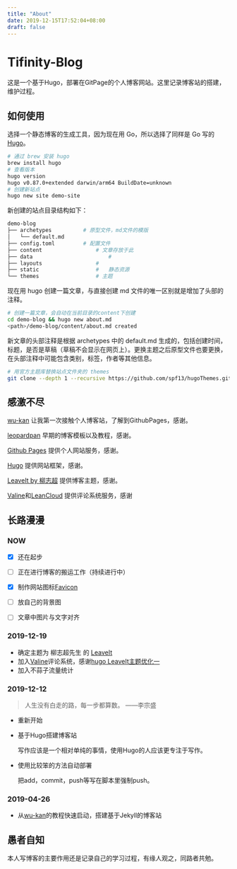 ```yaml
---
title: "About"
date: 2019-12-15T17:52:04+08:00
draft: false
---
```



# Tifinity-Blog

这是一个基于Hugo，部署在GitPage的个人博客网站。这里记录博客站的搭建，维护过程。

## 如何使用

选择一个静态博客的生成工具，因为现在用 Go，所以选择了同样是 Go 写的 [Hugo](https://www.gohugo.org/)。

~~~bash
# 通过 brew 安装 hugo
brew install hugo
# 查看版本
hugo version
hugo v0.87.0+extended darwin/arm64 BuildDate=unknown
# 创建新站点
hugo new site demo-site
~~~

新创建的站点目录结构如下：

~~~bash
demo-blog					
├── archetypes			# 原型文件，md文件的模版
│   └── default.md	
├── config.toml			# 配置文件
├── content					# 文章存放于此
├── data						#	
├── layouts					#	
├── static					#	静态资源
└── themes					# 主题
~~~

现在用 hugo 创建一篇文章，与直接创建 md 文件的唯一区别就是增加了头部的注释。

~~~bash
# 创建一篇文章，会自动在当前目录的content下创建
cd demo-blog && hugo new about.md
<path>/demo-blog/content/about.md created
~~~

新文章的头部注释是根据 archetypes 中的 default.md 生成的，包括创建时间，标题，是否是草稿（草稿不会显示在网页上）。更换主题之后原型文件也要更换，在头部注释中可能包含类别，标签，作者等其他信息。

~~~bash
# 用官方主题库替换站点文件夹的 themes
git clone --depth 1 --recursive https://github.com/spf13/hugoThemes.git themes
~~~

## 感激不尽

[wu-kan](https://wu-kan.github.io/) 让我第一次接触个人博客站，了解到GithubPages，感谢。

[leopardpan](http://baixin.io:8000/2016/10/jekyll_tutorials1/) 早期的博客模板以及教程，感谢。

[Github Pages](https://pages.github.com/) 提供个人网站服务，感谢。

[Hugo]() 提供网站框架，感谢。

[LeaveIt by 柳志超](https://themes.gohugo.io/leaveit/) 提供博客主题，感谢。

[Valine](https://valine.js.org/)和[LeanCloud](https://leancloud.cn/) 提供评论系统服务，感谢

## 长路漫漫

### NOW

- [x] 还在起步

- [ ] 正在进行博客的搬运工作（持续进行中）

- [x] 制作网站图标[Favicon](https://realfavicongenerator.net/)

- [ ] 放自己的背景图

- [ ] 文章中图片与文字对齐


### 2019-12-19

- 确定主题为 柳志超先生 的 [LeaveIt](https://themes.gohugo.io/leaveit/) 
- 加入[Valine](https://valine.js.org/quickstart.html)评论系统，感谢[hugo LeaveIt主题优化一](https://www.jianshu.com/p/d8f0c924bc3a)
- 加入不蒜子流量统计

### 2019-12-12

> 人生没有白走的路，每一步都算数。	——李宗盛

- 重新开始

- 基于Hugo搭建博客站

  写作应该是一个相对单纯的事情，使用Hugo的人应该更专注于写作。

- 使用比较笨的方法自动部署

  把add，commit，push等写在脚本里强制push。

### 2019-04-26

- 从[wu-kan](https://wu-kan.github.io/)的教程快速启动，搭建基于Jekyll的博客站


## 愚者自知

本人写博客的主要作用还是记录自己的学习过程，有缘人观之，同路者共勉。
